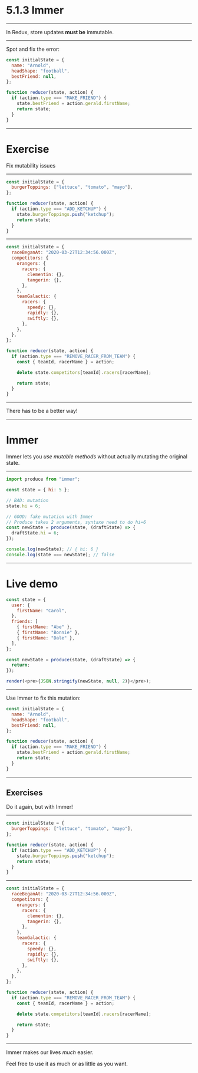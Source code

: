 # 5.1.3 Immer

---

In Redux, store updates **must be** immutable.

---

Spot and fix the error:

```js
const initialState = {
  name: "Arnold",
  headShape: "football",
  bestFriend: null,
};

function reducer(state, action) {
  if (action.type === "MAKE_FRIEND") {
    state.bestFriend = action.gerald.firstName;
    return state;
  }
}
```

---

# Exercise

Fix mutability issues

---

```js
const initialState = {
  burgerToppings: ["lettuce", "tomato", "mayo"],
};

function reducer(state, action) {
  if (action.type === "ADD_KETCHUP") {
    state.burgerToppings.push("ketchup");
    return state;
  }
}
```

---

<Timer />

```js
const initialState = {
  raceBeganAt: "2020-03-27T12:34:56.000Z",
  competitors: {
    orangers: {
      racers: {
        clementin: {},
        tangerin: {},
      },
    },
    teamGalactic: {
      racers: {
        speedy: {},
        rapidly: {},
        swiftly: {},
      },
    },
  },
};

function reducer(state, action) {
  if (action.type === "REMOVE_RACER_FROM_TEAM") {
    const { teamId, racerName } = action;

    delete state.competitors[teamId].racers[racerName];

    return state;
  }
}
```

---

There has to be a better way!

---

# Immer

Immer lets you _use mutable methods_ without actually mutating the original state.

---

```js
import produce from "immer";

const state = { hi: 5 };

// BAD: mutation
state.hi = 6;

// GOOD: fake mutation with Immer
// Produce takes 2 arguments, syntaxe need to do hi=6
const newState = produce(state, (draftState) => {
  draftState.hi = 6;
});

console.log(newState); // { hi: 6 }
console.log(state === newState); // false
```

---

# Live demo

```js live=true
const state = {
  user: {
    firstName: "Carol",
  },
  friends: [
    { firstName: "Abe" },
    { firstName: "Bonnie" },
    { firstName: "Dale" },
  ],
};

const newState = produce(state, (draftState) => {
  return;
});

render(<pre>{JSON.stringify(newState, null, 2)}</pre>);
```

---

Use Immer to fix this mutation:

```js
const initialState = {
  name: "Arnold",
  headShape: "football",
  bestFriend: null,
};

function reducer(state, action) {
  if (action.type === "MAKE_FRIEND") {
    state.bestFriend = action.gerald.firstName;
    return state;
  }
}
```

---

## Exercises

Do it again, but with Immer!

---

```js
const initialState = {
  burgerToppings: ["lettuce", "tomato", "mayo"],
};

function reducer(state, action) {
  if (action.type === "ADD_KETCHUP") {
    state.burgerToppings.push("ketchup");
    return state;
  }
}
```

---

```js
const initialState = {
  raceBeganAt: "2020-03-27T12:34:56.000Z",
  competitors: {
    orangers: {
      racers: {
        clementin: {},
        tangerin: {},
      },
    },
    teamGalactic: {
      racers: {
        speedy: {},
        rapidly: {},
        swiftly: {},
      },
    },
  },
};

function reducer(state, action) {
  if (action.type === "REMOVE_RACER_FROM_TEAM") {
    const { teamId, racerName } = action;

    delete state.competitors[teamId].racers[racerName];

    return state;
  }
}
```

---

Immer makes our lives _much_ easier.

Feel free to use it as much or as little as you want.
